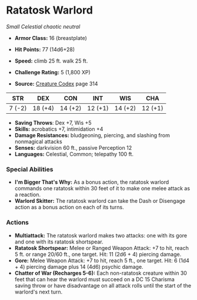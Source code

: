# Ratatosk Warlord

*Small* *Celestial* *chaotic neutral*

- **Armor Class:** 16 (breastplate)
- **Hit Points:** 77 (14d6+28)
- **Speed:** climb 25 ft. walk 25 ft.

- **Challenge Rating:** 5 (1,800 XP)
- **Source:** [Creature Codex](https://koboldpress.com/kpstore/product/creature-codex-for-5th-edition-dnd) page 314

| STR | DEX | CON | INT | WIS | CHA |
| --- | --- | --- | --- | --- | --- |
| 7 (-2) | 18 (+4) | 14 (+2) | 12 (+1) | 14 (+2) | 12 (+1) |

- **Saving Throws**: Dex +7, Wis +5
- **Skills:** acrobatics +7, intimidation +4
- **Damage Resistances:** bludgeoning, piercing, and slashing from nonmagical attacks
- **Senses:** darkvision 60 ft., passive Perception 12
- **Languages:** Celestial, Common; telepathy 100 ft.

### Special Abilities

- **I'm Bigger That's Why:** As a bonus action, the ratatosk warlord commands one ratatosk within 30 feet of it to make one melee attack as a reaction.
- **Warlord Skitter:** The ratatosk warlord can take the Dash or Disengage action as a bonus action on each of its turns.

### Actions

- **Multiattack:** The ratatosk warlord makes two attacks: one with its gore and one with its ratatosk shortspear.
- **Ratatosk Shortspear:** Melee or Ranged Weapon Attack: +7 to hit, reach 5 ft. or range 20/60 ft., one target. Hit: 11 (2d6 + 4) piercing damage.
- **Gore:** Melee Weapon Attack: +7 to hit, reach 5 ft., one target. Hit: 6 (1d4 + 4) piercing damage plus 14 (4d6) psychic damage.
- **Chatter of War (Recharges 5-6):** Each non-ratatosk creature within 30 feet that can hear the warlord must succeed on a DC 15 Charisma saving throw or have disadvantage on all attack rolls until the start of the warlord's next turn.


